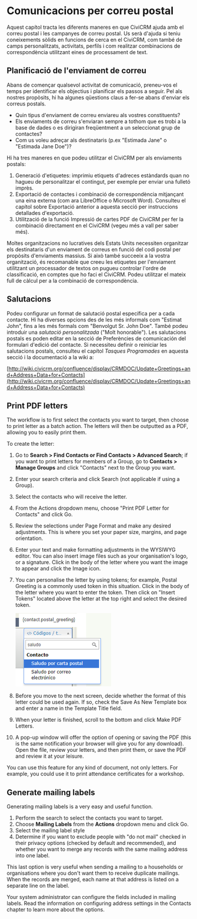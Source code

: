 Comunicacions per correu postal
===============================

Aquest capítol tracta les diferents maneres en que CiviCRM ajuda amb el correu postal i les campanyes de correu postal. Us serà d'ajuda si teniu coneixements sòlids en funcions de cerca en el CiviCRM, com també de camps personalitzats, activitats, perfils i com realitzar combinacions de correspondència utilitzant eines de processament de text.

Planificació de l'enviament de correu
-------------------------------------

Abans de començar qualsevol activitat de comunicació, preneu-vos el temps per identificar els objectius i planificar els passos a seguir. Pel als nostres propòsits, hi ha algunes qüestions claus a fer-se abans d'enviar els correus postals.

-   Quin tipus d'enviament de correu enviareu als vostres constituents?
-   Els enviaments de correu s'enviaran sempre a tothom que es trobi a la base de dades o es dirigiran freqüentment a un seleccionat grup de contactes?
-   Com us voleu adreçar als destinataris (p.ex "Estimada Jane" o "Estimada Jane
    Doe")?

Hi ha tres maneres en que podeu utilitzar el CiviCRM per als enviaments postals:

1.  Generació d'etiquetes: imprimiu etiquets d'adreces estàndards quan no hagueu de personalitzar el contingut, per exemple per enviar una fulletó imprès.
2.  Exportació de contactes i combinació de correspondència mitjançant una eina externa (com ara LibreOffice o Microsoft Word). Consulteu el capítol sobre Exportació anterior a aquesta secció per instruccions detallades d'exportació.
3.  Utilització de la funció Impressió de cartes PDF de CiviCRM per fer la combinació directament en el CiviCRM (vegeu més a vall per saber més).

Moltes organitzacions no lucratives dels Estats Units necessiten organitzar els destinataris d'un enviament de correus en funció del codi postal per propòsits d'enviaments massius. Si això també succeeix a la vostra organització, és recomanable que creeu les etiquetes per l'enviament utilitzant un processador de textos on pugueu controlar l'ordre de classificació, en comptes que ho faci el CiviCRM. Podeu utilitzar el mateix full de càlcul per a la combinació de correspondència.

Salutacions
-----------

Podeu configurar un format de salutació postal específica per a cada contacte. Hi ha diverses opcions des de les més informals com "Estimat John", fins a les més formals com "Benvolgut Sr. John Doe". També podeu introduir una *salutació personalitzada* ("Molt honorable"). Les salutacions postals es poden editar en la secció de Preferències de comunicación del formulari d'edició del contacte. Si necessiteu definir o reiniciar les salutacions postals, consulteu el capítol *Tasques Programades* en aquesta secció i la documentació a la wiki a:

[http://wiki.civicrm.org/confluence/display/CRMDOC/Update+Greetings+and+Address+Data+for+Contacts](http://wiki.civicrm.org/confluence/display/CRMDOC/Update+Greetings+and+Address+Data+for+Contacts)


Print PDF letters
-----------------

The workflow is to first select the contacts you want to target, then
choose to print letter as a batch action. The letters will then be
outputted as a PDF, allowing you to easily print them.

To create the letter:

1.  Go to **Search > Find Contacts or Find Contacts > Advanced
    Search**; if you want to print letters for members of a Group, go
    to **Contacts > Manage Groups** and click "Contacts" next to the
    Group you want.
2.  Enter your search criteria and click Search (not applicable if using
    a Group).
3.  Select the contacts who will receive the letter.
4.  From the Actions dropdown menu, choose "Print PDF Letter for
    Contacts" and click Go.
5.  Review the selections under Page Format and make any desired
    adjustments. This is where you set your paper size, margins, and
    page orientation. 
6.  Enter your text and make formatting adjustments in the WYSIWYG
    editor. You can also insert image files such as your organisation's
    logo, or a signature. Click in the body of the letter where you want
    the image to appear and click the Image icon. 
7.  You can personalise the letter by using tokens; for example, Postal
    Greeting is a commonly used token in this situation. Click in the
    body of the letter where you want to enter the token. Then click on
    "Insert Tokens" located above the letter at the top right and select
    the desired token.

    ![PostalGreetingToken](../img/CiviCRM_update-CiviCore-PostalGreetingToken-en.png "PostalGreetingToken")

8.  Before you move to the next screen, decide whether the format of
    this letter could be used again. If so, check the Save As New
    Template box and enter a name in the Template Title field.
9.  When your letter is finished, scroll to the bottom and click Make
    PDF Letters.
10. A pop-up window will offer the option of opening or saving the PDF
    (this is the same notification your browser will give you for any
    download). Open the file, review your letters, and then print them,
    or save the PDF and review it at your leisure.

You can use this feature for any kind of document, not only letters. For
example, you could use it to print attendance certificates for a
workshop.

Generate mailing labels
-----------------------

Generating mailing labels is a very easy and useful function.

1.  Perform the search to select the contacts you want to target.
2.  Choose **Mailing Labels** from the **Actions** dropdown menu and
    click Go.
3.  Select the mailing label style
4.  Determine if you want to exclude people with "do not mail" checked
    in their privacy options (checked by default and recommended), and
    whether you want to merge any records with the same mailing address
    into one label.

This last option is very useful when sending a mailing to a households
or organisations where you don't want them to receive duplicate
mailings. When the records are merged, each name at that address is
listed on a separate line on the label.

Your system administrator can configure the fields included in mailing
labels. Read the information on configuring address settings in the
Contacts chapter to learn more about the options.
